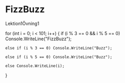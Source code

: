 # FizzBuzz
Lektion1Övning1

for (int i = 0; i < 101; i++)
{
    if (i % 3 == 0 && i % 5 == 0) Console.WriteLine("FizzBuzz");

    else if (i % 3 == 0) Console.WriteLine("Buzz");

    else if (i % 5 == 0) Console.WriteLine("Buzz");

    else Console.WriteLine(i);
}

